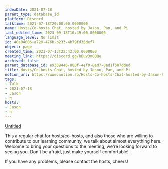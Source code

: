 ```yaml
---
indexDate: 2021-07-18
parent_type: database_id
platform: Discord
talktime: 2021-07-18T20:00:00.0000000
name: Hosts/Co-hosts Chat, hosted by Jason, Pan, and Pi
last_edited_time: 2023-09-18T10:49:00.0000000
language_level: No limit
id: 40e04006-a728-476b-b233-4b79fd35def7
object: page
created_time: 2021-07-13T22:42:00.0000000
meeting_link: https://discord.gg/bBuv3mCQQe
archived: false
parent_database_id: e9339446-880f-4ef0-8ad7-8ad1f507dded
title: Hosts/Co-hosts Chat, hosted by Jason, Pan, and Pi
notion_url: https://www.notion.so/Hosts-Co-hosts-Chat-hosted-by-Jason-Pan-and-Pi-40e04006a728476bb2334b79fd35def7
tags:
- Talk
- 2021-07-18
- Jason
- π
hosts:
- Jason
- π
---
```




[Untitled](https://www.notion.so/d637a27eb33f44cbb92a56c3359cc567)   



This a regular chat for hosts/co-hosts, and also those who are willing to contribute to our learning community, we talk about almost everything here. Welcome to bring your questions to the meeting, we're looking forward to seeing you. Don't be afraid, just make yourself comfortable!

If you have any problems, please contact the hosts, cheers!



